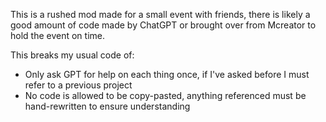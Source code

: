 This is a rushed mod made for a small event with friends, there is likely a good amount of code made by ChatGPT or brought over from Mcreator to hold the event on time.

This breaks my usual code of:
- Only ask GPT for help on each thing once, if I've asked before I must refer to a previous project
- No code is allowed to be copy-pasted, anything referenced must be hand-rewritten to ensure understanding
